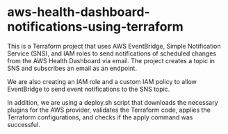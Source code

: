 # aws-health-dashboard-notifications-using-terraform

This is a Terraform project that uses AWS EventBridge, Simple Notification Service (SNS), and IAM roles to send notifications of scheduled changes from the AWS Health Dashboard via email. The project creates a topic in SNS and subscribes an email as an endpoint.

We are also creating an IAM role and a custom IAM policy to allow EventBridge to send event notifications to the SNS topic.

In addition, we are using a deploy.sh script that downloads the necessary plugins for the AWS provider, validates the Terraform code, applies the Terraform configurations, and checks if the apply command was successful.